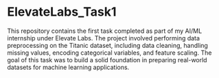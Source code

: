 # ElevateLabs_Task1
This repository contains the first task completed as part of my AI/ML internship under Elevate Labs. The project involved performing data preprocessing on the Titanic dataset, including data cleaning, handling missing values, encoding categorical variables, and feature scaling. The goal of this task was to build a solid foundation in preparing real-world datasets for machine learning applications.

